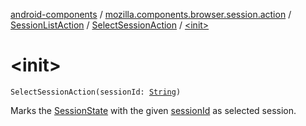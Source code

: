 [android-components](../../../index.md) / [mozilla.components.browser.session.action](../../index.md) / [SessionListAction](../index.md) / [SelectSessionAction](index.md) / [&lt;init&gt;](./-init-.md)

# &lt;init&gt;

`SelectSessionAction(sessionId: `[`String`](https://kotlinlang.org/api/latest/jvm/stdlib/kotlin/-string/index.html)`)`

Marks the [SessionState](../../../mozilla.components.browser.session.state/-session-state/index.md) with the given [sessionId](session-id.md) as selected session.

